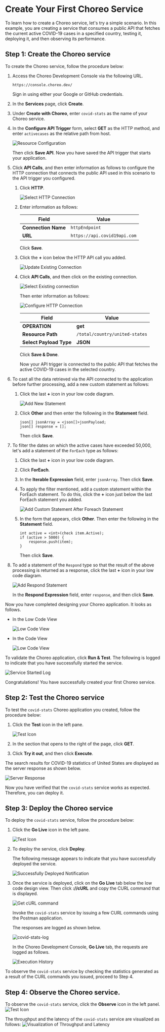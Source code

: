 # Create Your First Choreo Service

To learn how to create a Choreo service, let's try a simple scenario. In this example, you are creating a service that consumes a public API that fetches the current active COVID-19 cases in a specified country, testing it, deploying it, and then observing its performance.

## Step 1: Create the Choreo service

To create the Choreo service, follow the procedure below: 

1. Access the Choreo Development Console via the following URL.

    `https://console.choreo.dev/`
    
    Sign in using either your Google or GitHub credentials.
    
2. In the **Services** page, click **Create**.

3. Under **Create with Choreo**, enter `covid-stats` as the name of your Choreo service.

4. In the **Configure API Trigger** form, select **GET** as the HTTP method, and enter `activecases` as the relative path from host.

    ![Resource Configuration](/en/assets/img/services/configure-api-trigger.png)
    
    Then click **Save API**. Now you have saved the API trigger that starts your application.
    
5. Click **API Calls**, and then enter information as follows to configure the HTTP connection that connects the public API used in this scenario to the API trigger you configured.

    1. Click **HTTP**.
    
        ![Select HTTP Connection](/en/assets/img/services/select-http-connection.png)
        
    2. Enter information as follows:
    
        | **Field**           | **Value**                    |
        |---------------------|------------------------------|
        | **Connection Name** | `httpEndpoint`               |
        | **URL**             | `https://api.covid19api.com` |
        
        Click **Save**.
        
    3. Click the **+** icon below the HTTP API call you added. 
    
        ![Update Existing Connection](/en/assets/img/services/update-existing-connection.png)
        
    4. Click **API Calls**, and then click on the existing connection.
    
        ![Select Existing connection](/en/assets/img/services/select-existing-connection.png)
        
        Then enter information as follows:
        
        ![Configure HTTP Connection](/en/assets/img/services/select-existing-connection.png)
        
        | **Field**               | **Value**                      |
        |-------------------------|--------------------------------|
        | **OPERATION**           | **get**                        |
        | **Resource Path**       | `/total/country/united-states` |
        | **Select Payload Type** | **JSON**                       |
        
        Click **Save & Done**.
        
        Now your API trigger is connected to the public API that fetches the active COVID-19 cases in the selected country.
    
6. To cast all the data retrieved via the API connected to the application before further processing, add a new custom statement as follows:

    1. Click the last **+** icon in your low code diagram.

        ![Add New Statement](/en/assets/img/services/add-custom-statement.png)
    
    2. Click **Other** and then enter the following in the **Statement** field.
    
    
        ```
        json[] jsonArray = <json[]>jsonPayload;
        json[] response = [];
        ```
        Then click **Save**.
    
7. To filter the dates on which the active cases have exceeded 50,000, let's add a statement of the `ForEach` type as follows: 

    1. Click the last **+** icon in your low code diagram.
    
    2. Click **ForEach**.

    3. In the **Iterable Expression** field, enter `jsonArray`. Then click **Save**.
    
    4. To apply the filter mentioned, add a custom statement within the ForEach statement. To do this, click the **+** icon just below the last ForEach statement you added.

        ![Add Custom Statement After Foreach Statement](/en/assets/img/services/add-custom-statement-after-foreach-statement.png)
    
    5. In the form that appears, click **Other**. Then enter the following in the **Statement** field.

        ```ballerina
        int active = <int>(check item.Active);
        if (active > 5000) {
            response.push(item);
        }
        ```
        
        Then click **Save**.
    
8. To add a statement of the `Respond` type so that the result of the above processing is returned as a response, click the last **+** icon in your low code diagram.

    ![Add Respond Statement](/en/assets/img/services/add-respond-statement.png)
    
    In the **Respond Expression** field, enter `response`, and then click **Save**.

    
Now you have completed designing your Choreo application. It looks as follows.

- In the Low Code View

    ![Low Code View](/en/assets/img/services/choreo-service-low-code-view.png)

- In the Code View

    ![Low Code View](/en/assets/img/services/choreo-service-code-view.png)

    
To validate the Choreo application, click **Run & Test**. The following is logged to indicate that you have successfully started the service.

![Service Started Log](/en/assets/img/services/service-started-notification.png)
    
Congratulations! You have successfully created your first Choreo service.
   
## Step 2: Test the Choreo service

To test the `covid-stats` Choreo application you created, follow the procedure below:

1. Click the **Test** icon in the left pane.

    ![Test Icon](/en/assets/img/services/test-icon.png)

2. In the section that opens to the right of the page, click **GET**.

3. Click **Try it out**, and then click **Execute**.

The search results for COVID-19 statistics of United States are displayed as the server response as shown below.

![Server Response](/en/assets/img/services/server-response.png)

Now you have verified that the `covid-stats` service works as expected. Therefore, you can deploy it.

## Step 3: Deploy the Choreo service

To deploy the `covid-stats` service, follow the procedure below:

1. Click the **Go Live** icon in the left pane.

    ![Test Icon](/en/assets/img/services/deploy-icon.png)

2. To deploy the service, click **Deploy**.

    The following message appears to indicate that you have successfully deployed the service.

    ![Successfully Deployed Notification](/en/assets/img/services/successfully-deployed-notification.png)

3. Once the service is deployed, click on the **Go Live** tab below the low code design view. Then click **://cURL** and copy the CURL command that is displayed.

    ![Get cURL command](/en/assets/img/services/copy-curl-command.png)
    
    Invoke the `covid-stats` service by issuing a few CURL commands using the Postman application.
    
    The responses are logged as shown below.
    
    ![covid-stats-log](/en/assets/img/services/covid-stats-log.png)

    In the Choreo Development Console, **Go Live** tab, the requests are logged as follows.
    
    ![Execution History](/en/assets/img/services/execution-history.png)
    
To observe the `covid-stats` service by checking the statistics generated as a result of the CURL commands you issued, proceed to Step 4. 

## Step 4: Observe the Choreo service.

To observe the `covid-stats` service, click the **Observe** icon in the left panel.
![Test Icon](/en/assets/img/services/observe-icon.png)

The throughput and the latency of the `covid-stats` service are visualized as follows:
![Visualization of Throughput and Latency](/en/assets/img/services/successfully-deployed-notification.png)

